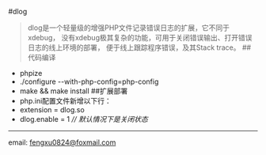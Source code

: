 #dlog
> dlog是一个轻量级的增强PHP文件记录错误日志的扩展，它不同于xdebug，  没有xdebug极其复杂的功能，可用于关闭错误输出、打开错误日志的线上环境的部署，
便于线上跟踪程序错误，及其Stack trace。
##代码编译
* phpize
* ./configure --with-php-config=php-config
* make && make install
##扩展部署
* php.ini配置文件新增以下行：
* extension = dlog.so
* dlog.enable = 1 *// 默认情况下是关闭状态*
---
email: <fengxu0824@foxmail.com>

